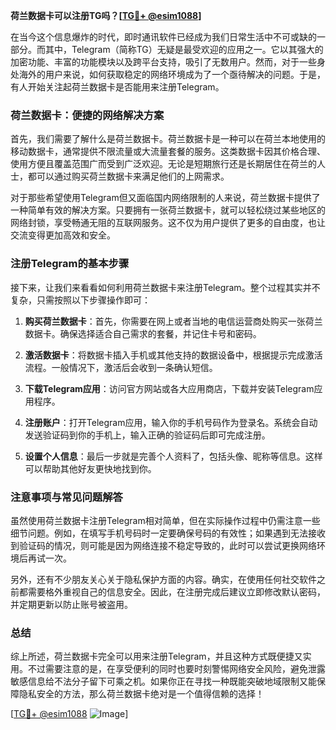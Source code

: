 **荷兰数据卡可以注册TG吗？[[TG💪+ @esim1088](https://t.me/s/esim1088)]**

在当今这个信息爆炸的时代，即时通讯软件已经成为我们日常生活中不可或缺的一部分。而其中，Telegram（简称TG）无疑是最受欢迎的应用之一。它以其强大的加密功能、丰富的功能模块以及跨平台支持，吸引了无数用户。然而，对于一些身处海外的用户来说，如何获取稳定的网络环境成为了一个亟待解决的问题。于是，有人开始关注起荷兰数据卡是否能用来注册Telegram。

### 荷兰数据卡：便捷的网络解决方案

首先，我们需要了解什么是荷兰数据卡。荷兰数据卡是一种可以在荷兰本地使用的移动数据卡，通常提供不限流量或大流量套餐的服务。这类数据卡因其价格合理、使用方便且覆盖范围广而受到广泛欢迎。无论是短期旅行还是长期居住在荷兰的人士，都可以通过购买荷兰数据卡来满足他们的上网需求。

对于那些希望使用Telegram但又面临国内网络限制的人来说，荷兰数据卡提供了一种简单有效的解决方案。只要拥有一张荷兰数据卡，就可以轻松绕过某些地区的网络封锁，享受畅通无阻的互联网服务。这不仅为用户提供了更多的自由度，也让交流变得更加高效和安全。

### 注册Telegram的基本步骤

接下来，让我们来看看如何利用荷兰数据卡来注册Telegram。整个过程其实并不复杂，只需按照以下步骤操作即可：

1. **购买荷兰数据卡**：首先，你需要在网上或者当地的电信运营商处购买一张荷兰数据卡。确保选择适合自己需求的套餐，并记住卡号和密码。
   
2. **激活数据卡**：将数据卡插入手机或其他支持的数据设备中，根据提示完成激活流程。一般情况下，激活后会收到一条确认短信。

3. **下载Telegram应用**：访问官方网站或各大应用商店，下载并安装Telegram应用程序。

4. **注册账户**：打开Telegram应用，输入你的手机号码作为登录名。系统会自动发送验证码到你的手机上，输入正确的验证码后即可完成注册。

5. **设置个人信息**：最后一步就是完善个人资料了，包括头像、昵称等信息。这样可以帮助其他好友更快地找到你。

### 注意事项与常见问题解答

虽然使用荷兰数据卡注册Telegram相对简单，但在实际操作过程中仍需注意一些细节问题。例如，在填写手机号码时一定要确保号码的有效性；如果遇到无法接收到验证码的情况，则可能是因为网络连接不稳定导致的，此时可以尝试更换网络环境后再试一次。

另外，还有不少朋友关心关于隐私保护方面的内容。确实，在使用任何社交软件之前都需要格外重视自己的信息安全。因此，在注册完成后建议立即修改默认密码，并定期更新以防止账号被盗用。

### 总结

综上所述，荷兰数据卡完全可以用来注册Telegram，并且这种方式既便捷又实用。不过需要注意的是，在享受便利的同时也要时刻警惕网络安全风险，避免泄露敏感信息给不法分子留下可乘之机。如果你正在寻找一种既能突破地域限制又能保障隐私安全的方法，那么荷兰数据卡绝对是一个值得信赖的选择！

[[TG💪+ @esim1088](https://t.me/s/esim1088) ![Image](https://i.postimg.cc/4NQfJmqS/Snipaste-2025-05-13-00-14-12.png)]